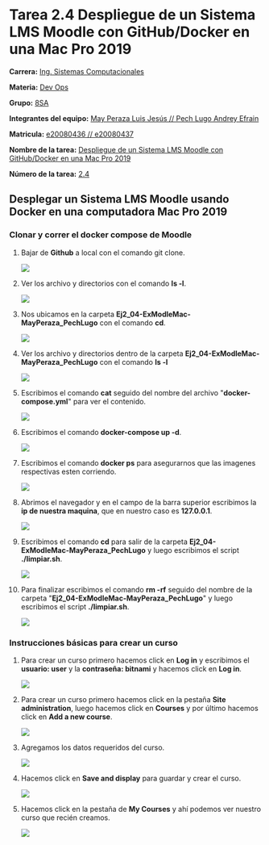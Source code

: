 # **Tarea 2.4 Despliegue de un Sistema LMS Moodle con GitHub/Docker en una Mac Pro 2019**

**Carrera:** <u>Ing. Sistemas Computacionales</u> 

**Materia:** <u>Dev Ops</u> 

**Grupo:** <u>8SA</u> 

**Integrantes del equipo:** <u>May Peraza Luis Jesús // Pech Lugo Andrey Efrain</u>  

**Matricula:** <u>e20080436 // e20080437</u> 

**Nombre de la tarea:** <u>Despliegue de un Sistema LMS Moodle con GitHub/Docker en una Mac Pro 2019</u> 

**Número de la tarea:** <u>2.4</u>

## Desplegar un Sistema LMS Moodle usando Docker en una computadora Mac Pro  2019

### Clonar y correr el docker compose de Moodle

1. Bajar de **Github** a local con el comando git clone.

    ![](imgs/img1.jpeg)
   

2.	Ver los archivo y directorios con el comando **ls -l**.

    ![](imgs/img2.jpeg)
  	

3. Nos ubicamos en la carpeta **Ej2_04-ExModleMac-MayPeraza_PechLugo** con el comando **cd**.

    ![](imgs/img3.jpeg)
   

4. Ver los archivo y directorios dentro de la carpeta **Ej2_04-ExModleMac-MayPeraza_PechLugo** con el comando **ls -l**

    ![](imgs/img4.jpeg)
   

5. Escribimos el comando **cat** seguido del nombre del archivo "**docker-compose.yml**" para ver el contenido.

    ![](imgs/img5.jpeg)


6. Escribimos el comando **docker-compose up -d**.

    ![](imgs/img6.jpeg)


7. Escribimos el comando **docker ps** para asegurarnos que las imagenes respectivas esten corriendo.

    ![](imgs/img7.jpeg)


8. Abrimos el navegador y en el campo de la barra superior escribimos la **ip de nuestra maquina**, que en nuestro caso es **127.0.0.1**.

    ![](imgs/img8.jpeg)
  

9. Escribimos el comando **cd** para salir de la carpeta **Ej2_04-ExModleMac-MayPeraza_PechLugo** y luego escribimos el script **./limpiar.sh**.

    ![](imgs/img9.jpeg)

10. Para finalizar escribimos el comando **rm -rf** seguido del nombre de la carpeta "**Ej2_04-ExModleMac-MayPeraza_PechLugo**" y luego escribimos el script **./limpiar.sh**.

    ![](imgs/img10.jpeg)
   

### Instrucciones básicas para crear un curso

1. Para crear un curso primero hacemos click en **Log in** y escribimos el **usuario: user** y la **contraseña: bitnami** y hacemos click en **Log in**.

    ![](imgs/img11.png)


2. Para crear un curso primero hacemos click en la pestaña **Site administration**, luego hacemos click en **Courses** y por último hacemos click en **Add a new course**.

    ![](imgs/img12.png)
   

3.	Agregamos los datos requeridos del curso.

    ![](imgs/img13.png)
  	

4.	Hacemos click en **Save and display** para guardar y crear el curso.

    ![](imgs/img14.png)
  	
  	
5.	Hacemos click en la pestaña de **My Courses** y ahí podemos ver nuestro curso que recién creamos.

    ![](imgs/img15.png)
  	
